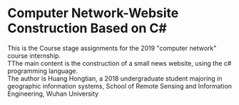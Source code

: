 # Computer Network-Website Construction Based on C#
This is the Course stage assignments for the 2019 "computer network" course internship.<br>
TThe main content is the construction of a small news website, using the c# programming language.<br>
The author is Huang Hongtian, a 2018 undergraduate student majoring in geographic information systems, School of Remote Sensing and Information Engineering, Wuhan University
